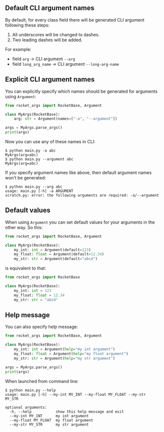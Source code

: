 ## Default CLI argument names

By default, for every class field there will be generated CLI argument following these steps:

1. All underscores will be changed to dashes.
1. Two leading dashes will be added.

For example:

* field `arg` -> CLI argument `--arg`
* field `long_arg_name` -> CLI argument `--long-arg-name`

## Explicit CLI argument names

You can explicitly specify which names should be generated for arguments using `Argument`:
```python
from rocket_args import RocketBase, Argument

class MyArgs(RocketBase):
    arg: str = Argument(names=["-a", "--argument"])

args = MyArgs.parse_args()
print(args)
```

Now you can use any of these names in CLI:
```
$ python main.py -a abc
MyArgs(arg=abc)
$ python main.py --argument abc
MyArgs(arg=abc)
```

If you specify argument names like above, then default argument names won't be generated:
```
$ python main.py --arg abc
usage: main.py [-h] -a ARGUMENT
scratch.py: error: the following arguments are required: -a/--argument
```

## Default values

When using `Argument` you can set default values for your arguments in the other way. So this:
```python
from rocket_args import RocketBase, Argument

class MyArgs(RocketBase):
    my_int: int = Argument(default=123)
    my_float: float = Argument(default=12.34)
    my_str: str = Argument(default="abcd")
```

is equivalent to that:
```python
from rocket_args import RocketBase

class MyArgs(RocketBase):
    my_int: int = 123
    my_float: float = 12.34
    my_str: str = "abcd"
```

## Help message

You can also specify help message:
```python
from rocket_args import RocketBase, Argument

class MyArgs(RocketBase):
    my_int: int = Argument(help="my int argument")
    my_float: float = Argument(help="my float argument")
    my_str: str = Argument(help="my str argument")

args = MyArgs.parse_args()
print(args)
```

When launched from command line:
```
$ python main.py --help
usage: main.py [-h] --my-int MY_INT --my-float MY_FLOAT --my-str MY_STR

optional arguments:
  -h, --help           show this help message and exit
  --my-int MY_INT      my int argument
  --my-float MY_FLOAT  my float argument
  --my-str MY_STR      my str argument
```
